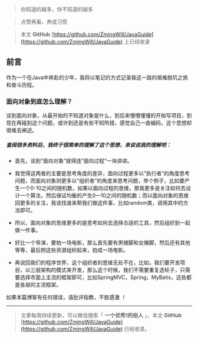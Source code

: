 

> 你知道的越多，你不知道的越多

> 点赞再看，养成习惯

> 本文 **GitHub** [https://github.com/ZmingWill/JavaGuide](https://github.com/ZmingWill/JavaGuide) 上已经收录

## 前言

作为一个在Java中奔赴的少年，我将以笔记的方式记录我这一路的艰难脱坑之旅和奋斗历程。

### 面向对象到底怎么理解？

谈到面向对象，从最开始的不知道对象是什么，到后来懵懵懂懂的开始写项目，到现在再碰到这个问题，或许到还是有些不知所措，感觉自己一直编码，这个思想却很难去阐述。

##### 查阅很多资料后，我终于很简单的理解了这个思想，来说说我的理解吧：

- 首先，谈到“面向对象”就得连”面向过程“一块讲讲。

- 我觉得这两者的主要是思考角度的差异，面向过程更多以”执行者“的角度思考问题，而面向对象则更多以”组织者“的角度来思考问题，举个例子，比如要产生一个0-10之间的随机数，如果以面向过程的思维，那我更多是关注如何去设计一个算法，然后保证均衡的产生0—10之间的随机数；而以面向对象的思维回更多的关注，我该找谁来帮我们做这件事，比如random类，调用其中的方法即可。

- 所以，面向对象的思维更多的是思考如何去选择合适的工具，然后组织到一起做一件事。

- 好比一个导演，要拍一场电影，那么首先要有男猪脚和女猪脚，然后还有其他等等，最后把这些资源组织起来，拍成一场电影。

- 再说回我们的程序世界，这个组织者的思维无处不在，比如，我们要开发项目，以三层架构的模式来开发，那么这个时候，我们不需要重复造轮子，只需要选择市面上主流的框架即可，比如SpringMVC，Spring，MyBatis，这些都是各层的主流框架。

如果本篇博客有任何错误，请批评指教，不胜感激 ！

------

> 文章每周持续更新，可以微信搜索「 **一个优秀1的俗人** 」，本文 **GitHub** [https://github.com/ZmingWill/JavaGuide](https://github.com/ZmingWill/JavaGuide) 已经收录。
